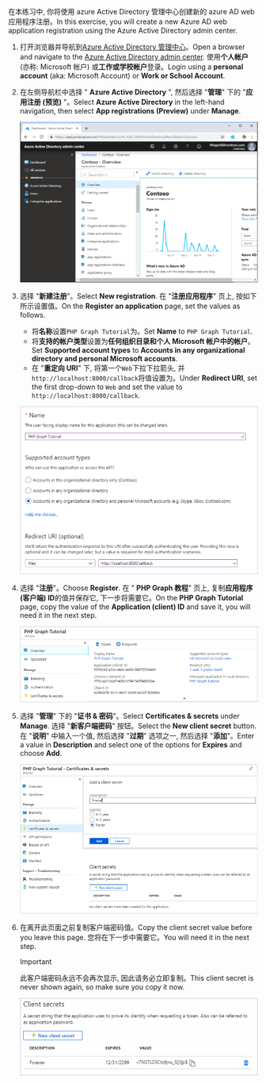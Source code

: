<!-- markdownlint-disable MD002 MD041 -->

<span data-ttu-id="48a1f-101">在本练习中, 你将使用 azure Active Directory 管理中心创建新的 azure AD web 应用程序注册。</span><span class="sxs-lookup"><span data-stu-id="48a1f-101">In this exercise, you will create a new Azure AD web application registration using the Azure Active Directory admin center.</span></span>

1. <span data-ttu-id="48a1f-102">打开浏览器并导航到[Azure Active Directory 管理中心](https://aad.portal.azure.com)。</span><span class="sxs-lookup"><span data-stu-id="48a1f-102">Open a browser and navigate to the [Azure Active Directory admin center](https://aad.portal.azure.com).</span></span> <span data-ttu-id="48a1f-103">使用**个人帐户**(亦称: Microsoft 帐户) 或**工作或学校帐户**登录。</span><span class="sxs-lookup"><span data-stu-id="48a1f-103">Login using a **personal account** (aka: Microsoft Account) or **Work or School Account**.</span></span>

1. <span data-ttu-id="48a1f-104">在左侧导航栏中选择 " **Azure Active Directory** ", 然后选择 "**管理**" 下的 "**应用注册 (预览)** "。</span><span class="sxs-lookup"><span data-stu-id="48a1f-104">Select **Azure Active Directory** in the left-hand navigation, then select **App registrations (Preview)** under **Manage**.</span></span>

    ![<span data-ttu-id="48a1f-105">应用注册的屏幕截图</span><span class="sxs-lookup"><span data-stu-id="48a1f-105">A screenshot of the App registrations</span></span> ](./images/aad-portal-app-registrations.png)

1. <span data-ttu-id="48a1f-106">选择 "**新建注册**"。</span><span class="sxs-lookup"><span data-stu-id="48a1f-106">Select **New registration**.</span></span> <span data-ttu-id="48a1f-107">在 "**注册应用程序**" 页上, 按如下所示设置值。</span><span class="sxs-lookup"><span data-stu-id="48a1f-107">On the **Register an application** page, set the values as follows.</span></span>

    - <span data-ttu-id="48a1f-108">将**名称**设置`PHP Graph Tutorial`为。</span><span class="sxs-lookup"><span data-stu-id="48a1f-108">Set **Name** to `PHP Graph Tutorial`.</span></span>
    - <span data-ttu-id="48a1f-109">将**支持的帐户类型**设置为**任何组织目录和个人 Microsoft 帐户中的帐户**。</span><span class="sxs-lookup"><span data-stu-id="48a1f-109">Set **Supported account types** to **Accounts in any organizational directory and personal Microsoft accounts**.</span></span>
    - <span data-ttu-id="48a1f-110">在 "**重定向 URI**" 下, 将第一个`Web`下拉下拉箭头, 并`http://localhost:8000/callback`将值设置为。</span><span class="sxs-lookup"><span data-stu-id="48a1f-110">Under **Redirect URI**, set the first drop-down to `Web` and set the value to `http://localhost:8000/callback`.</span></span>

    !["注册应用程序" 页的屏幕截图](./images/aad-register-an-app.png)

1. <span data-ttu-id="48a1f-112">选择 "**注册**"。</span><span class="sxs-lookup"><span data-stu-id="48a1f-112">Choose **Register**.</span></span> <span data-ttu-id="48a1f-113">在 " **PHP Graph 教程**" 页上, 复制**应用程序 (客户端) ID**的值并保存它, 下一步将需要它。</span><span class="sxs-lookup"><span data-stu-id="48a1f-113">On the **PHP Graph Tutorial** page, copy the value of the **Application (client) ID** and save it, you will need it in the next step.</span></span>

    ![新应用注册的应用程序 ID 的屏幕截图](./images/aad-application-id.png)

1. <span data-ttu-id="48a1f-115">选择 "**管理**" 下的 "**证书 & 密码**"。</span><span class="sxs-lookup"><span data-stu-id="48a1f-115">Select **Certificates & secrets** under **Manage**.</span></span> <span data-ttu-id="48a1f-116">选择 "**新客户端密码**" 按钮。</span><span class="sxs-lookup"><span data-stu-id="48a1f-116">Select the **New client secret** button.</span></span> <span data-ttu-id="48a1f-117">在 "**说明**" 中输入一个值, 然后选择 "**过期**" 选项之一, 然后选择 "**添加**"。</span><span class="sxs-lookup"><span data-stu-id="48a1f-117">Enter a value in **Description** and select one of the options for **Expires** and choose **Add**.</span></span>

    !["添加客户端密码" 对话框的屏幕截图](./images/aad-new-client-secret.png)

1. <span data-ttu-id="48a1f-119">在离开此页面之前复制客户端密码值。</span><span class="sxs-lookup"><span data-stu-id="48a1f-119">Copy the client secret value before you leave this page.</span></span> <span data-ttu-id="48a1f-120">您将在下一步中需要它。</span><span class="sxs-lookup"><span data-stu-id="48a1f-120">You will need it in the next step.</span></span>

    > [!IMPORTANT]
    > <span data-ttu-id="48a1f-121">此客户端密码永远不会再次显示, 因此请务必立即复制。</span><span class="sxs-lookup"><span data-stu-id="48a1f-121">This client secret is never shown again, so make sure you copy it now.</span></span>

    ![新添加的客户端密码的屏幕截图](./images/aad-copy-client-secret.png)